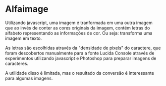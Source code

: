 # Alfaimage
Utilizando javascript, uma imagem é tranformada em uma outra imagem que ao invés de conter as cores originais da imagem, contém letras do
alfabeto representando as informações de cor. Ou seja: transforma uma imagem em texto.

As letras são escolhidas através da "densidade de pixels" do caractere, que foram descobertos manualmente para a fonte Lucida Console
através de experimentos utilizando javascript e Photoshop para preparar imagens de caracteres.

A utilidade disso é limitada, mas o resultado da conversão é interessante para algumas imagens.
